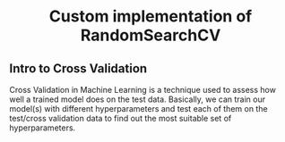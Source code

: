 <h1 align="center">Custom implementation of RandomSearchCV</h1>

## Intro to Cross Validation

Cross Validation in Machine Learning is a technique used to assess how well a trained model does on the test data. Basically, we can train our model(s) with different hyperparameters and test each of them on the test/cross validation data to find out the most suitable set of hyperparameters.
